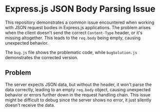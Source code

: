 # Express.js JSON Body Parsing Issue

This repository demonstrates a common issue encountered when working with JSON request bodies in Express.js applications.  The problem arises when the client doesn't send the correct `Content-Type` header, or it's missing altogether. This leads to the `req.body` being empty, causing unexpected behavior.

The `bug.js` file shows the problematic code, while `bugSolution.js` demonstrates the corrected version.

## Problem
The server expects JSON data, but without the header, it won't parse the data correctly, leading to an empty `req.body` object, causing unexpected behavior or errors further down in the request handling chain.  This issue might be difficult to debug since the server shows no error, it just silently doesn't receive the data.